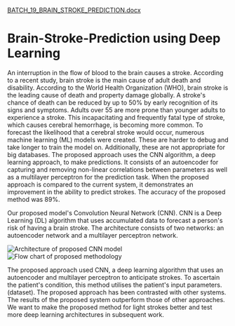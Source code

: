 [BATCH_19_BRAIN_STROKE_PREDICTION.docx](https://github.com/Nandini-Tati/Brain-Stroke-Prediction/files/11159953/BATCH_19_BRAIN_STROKE_PREDICTION.docx)
# Brain-Stroke-Prediction using Deep Learning

  An interruption in the flow of blood to the brain causes a stroke. According to a recent study, brain stroke is the main cause of adult death and disability. According to the World Health Organization (WHO), brain stroke is the leading cause of death and property damage globally. A stroke's chance of death can be reduced by up to 50% by early recognition of its signs and symptoms. Adults over 55 are more prone than younger adults to experience a stroke. This incapacitating and frequently fatal type of stroke, which causes cerebral hemorrhage, is becoming more common. To forecast the likelihood that a cerebral stroke would occur, numerous machine learning (ML) models were created. These are harder to debug and take longer to train the model on. Additionally, these are not appropriate for big databases. The proposed approach uses the CNN algorithm, a deep learning approach, to make predictions. It consists of an autoencoder for capturing and removing non-linear correlations between parameters as well as a multilayer perceptron for the prediction task. When the proposed approach is compared to the current system, it demonstrates an improvement in the ability to predict strokes. The accuracy of the proposed method was 89%.
  
  Our proposed model's Convolution Neural Network (CNN). CNN is a Deep Learning (DL) algorithm that uses accumulated data to forecast a person's risk of having a brain stroke. The architecture consists of two networks: an autoencoder network and a multilayer perceptron network.
  
  ![Architecture of proposed CNN model](https://user-images.githubusercontent.com/105543680/230110701-66e555e9-1346-44e9-a53a-3dc1f30d5169.png)
  ![Flow chart of proposed methodology](https://user-images.githubusercontent.com/105543680/230110488-fe9eaec4-1a36-432e-bdda-f9d35edfa558.png)

  The proposed approach used CNN, a deep learning algorithm that uses an autoencoder and multilayer perceptron to anticipate strokes. To ascertain the patient's condition, this method utilises the patient's input parameters. (dataset). The proposed approach has been contrasted with other systems. The results of the proposed system outperform those of other approaches. We want to make the proposed method for light strokes better and test more deep learning architectures in subsequent work. 
